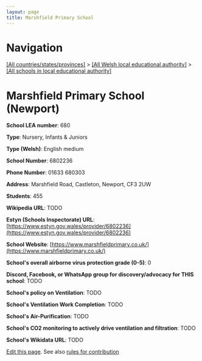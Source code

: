 ```yaml
---
layout: page
title: Marshfield Primary School
---
```

# Navigation

[[All countries/states/provinces]](../../..) > [[All Welsh local educational authority]](../..) > [[All schools in local educational authority]](..)

# Marshfield Primary School (Newport)

**School LEA number**: 680

**Type**: Nursery, Infants & Juniors

**Type (Welsh)**: English medium

**School Number**: 6802236

**Phone Number**: 01633 680303

**Address**: Marshfield Road, Castleton, Newport, CF3 2UW

**Students**: 455

**Wikipedia URL**: TODO

**Estyn (Schools Inspectorate) URL**: [https://www.estyn.gov.wales/provider/6802236](https://www.estyn.gov.wales/provider/6802236)

**School Website**: [https://www.marshfieldprimary.co.uk/](https://www.marshfieldprimary.co.uk/)

**School's overall airborne virus protection grade (0-5)**: 0

**Discord, Facebook, or WhatsApp group for discovery/advocacy for THIS school**: TODO

**School's policy on Ventilation**: TODO

**School's Ventilation Work Completion**: TODO

**School's Air-Purification**: TODO

**School's CO2 monitoring to actively drive ventilation and filtration**: TODO

**School's Wikidata URL**: TODO




[Edit this page](https://github.com/VentilationProject/Wales/edit/prif/./Newport/Marshfield_Primary_School.md). See also [rules for contribution](../../../contribution-rules/)